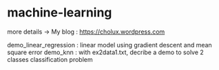 # machine-learning
more details -> My blog : https://cholux.wordpress.com

demo_linear_regression : linear model using gradient descent and mean square error
demo_knn : with ex2data1.txt, decribe a demo to solve 2 classes classification problem
